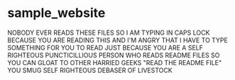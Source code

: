# sample_website
NOBODY EVER READS THESE FILES SO I AM TYPING IN CAPS LOCK
BECAUSE YOU ARE READING THIS AND I'M ANGRY THAT I HAVE TO TYPE
SOMETHING FOR YOU TO READ JUST BECAUSE YOU ARE A SELF RIGHTEOUS
PUNCTICILLIOUS PERSON WHO READS README FILES SO YOU CAN GLOAT TO
OTHER HARRIED GEEKS "READ THE README FILE"
YOU SMUG SELF RIGHTEOUS DEBASER OF LIVESTOCK

